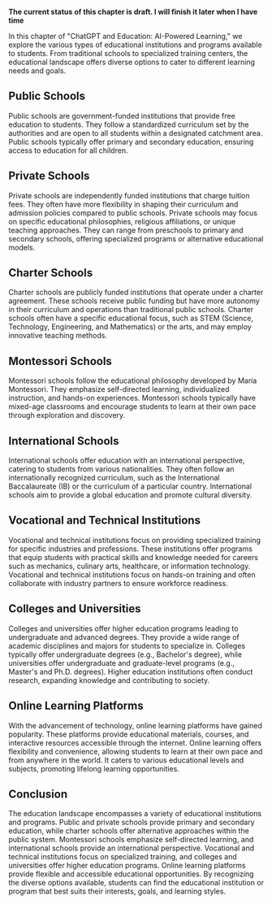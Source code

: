 **The current status of this chapter is draft. I will finish it later when I have time**

In this chapter of "ChatGPT and Education: AI-Powered Learning," we explore the various types of educational institutions and programs available to students. From traditional schools to specialized training centers, the educational landscape offers diverse options to cater to different learning needs and goals.

Public Schools
--------------

Public schools are government-funded institutions that provide free education to students. They follow a standardized curriculum set by the authorities and are open to all students within a designated catchment area. Public schools typically offer primary and secondary education, ensuring access to education for all children.

Private Schools
---------------

Private schools are independently funded institutions that charge tuition fees. They often have more flexibility in shaping their curriculum and admission policies compared to public schools. Private schools may focus on specific educational philosophies, religious affiliations, or unique teaching approaches. They can range from preschools to primary and secondary schools, offering specialized programs or alternative educational models.

Charter Schools
---------------

Charter schools are publicly funded institutions that operate under a charter agreement. These schools receive public funding but have more autonomy in their curriculum and operations than traditional public schools. Charter schools often have a specific educational focus, such as STEM (Science, Technology, Engineering, and Mathematics) or the arts, and may employ innovative teaching methods.

Montessori Schools
------------------

Montessori schools follow the educational philosophy developed by Maria Montessori. They emphasize self-directed learning, individualized instruction, and hands-on experiences. Montessori schools typically have mixed-age classrooms and encourage students to learn at their own pace through exploration and discovery.

International Schools
---------------------

International schools offer education with an international perspective, catering to students from various nationalities. They often follow an internationally recognized curriculum, such as the International Baccalaureate (IB) or the curriculum of a particular country. International schools aim to provide a global education and promote cultural diversity.

Vocational and Technical Institutions
-------------------------------------

Vocational and technical institutions focus on providing specialized training for specific industries and professions. These institutions offer programs that equip students with practical skills and knowledge needed for careers such as mechanics, culinary arts, healthcare, or information technology. Vocational and technical institutions focus on hands-on training and often collaborate with industry partners to ensure workforce readiness.

Colleges and Universities
-------------------------

Colleges and universities offer higher education programs leading to undergraduate and advanced degrees. They provide a wide range of academic disciplines and majors for students to specialize in. Colleges typically offer undergraduate degrees (e.g., Bachelor's degree), while universities offer undergraduate and graduate-level programs (e.g., Master's and Ph.D. degrees). Higher education institutions often conduct research, expanding knowledge and contributing to society.

Online Learning Platforms
-------------------------

With the advancement of technology, online learning platforms have gained popularity. These platforms provide educational materials, courses, and interactive resources accessible through the internet. Online learning offers flexibility and convenience, allowing students to learn at their own pace and from anywhere in the world. It caters to various educational levels and subjects, promoting lifelong learning opportunities.

Conclusion
----------

The education landscape encompasses a variety of educational institutions and programs. Public and private schools provide primary and secondary education, while charter schools offer alternative approaches within the public system. Montessori schools emphasize self-directed learning, and international schools provide an international perspective. Vocational and technical institutions focus on specialized training, and colleges and universities offer higher education programs. Online learning platforms provide flexible and accessible educational opportunities. By recognizing the diverse options available, students can find the educational institution or program that best suits their interests, goals, and learning styles.
